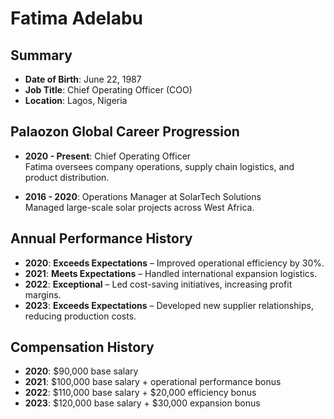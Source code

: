 # Fatima Adelabu

## Summary  
- **Date of Birth**: June 22, 1987  
- **Job Title**: Chief Operating Officer (COO)  
- **Location**: Lagos, Nigeria  

## Palaozon Global Career Progression  
- **2020 - Present**: Chief Operating Officer  
  Fatima oversees company operations, supply chain logistics, and product distribution.  

- **2016 - 2020**: Operations Manager at SolarTech Solutions  
  Managed large-scale solar projects across West Africa.  

## Annual Performance History  
- **2020**: **Exceeds Expectations** – Improved operational efficiency by 30%.  
- **2021**: **Meets Expectations** – Handled international expansion logistics.  
- **2022**: **Exceptional** – Led cost-saving initiatives, increasing profit margins.  
- **2023**: **Exceeds Expectations** – Developed new supplier relationships, reducing production costs.  

## Compensation History  
- **2020**: $90,000 base salary  
- **2021**: $100,000 base salary + operational performance bonus  
- **2022**: $110,000 base salary + $20,000 efficiency bonus  
- **2023**: $120,000 base salary + $30,000 expansion bonus  
